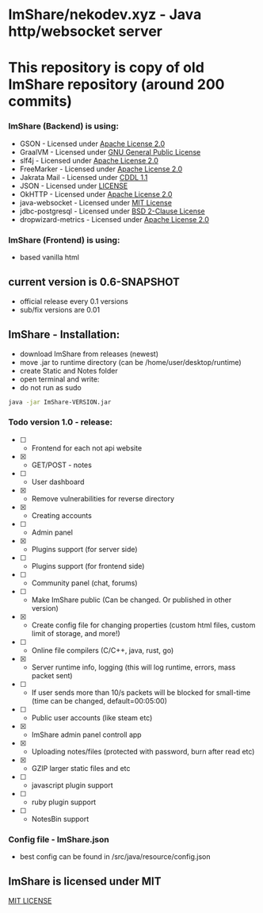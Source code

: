 # ImShare/nekodev.xyz - Java http/websocket server
# This repository is copy of old ImShare repository (around 200 commits)

### ImShare (Backend) is using:
* GSON               - Licensed under [Apache License 2.0](https://github.com/google/gson/blob/master/LICENSE)
* GraalVM            - Licensed under [GNU General Public License](https://github.com/oracle/graal/blob/master/LICENSE)
* slf4j              - Licensed under [Apache License 2.0](https://github.com/qos-ch/slf4j/blob/master/jcl-over-slf4j/LICENSE.txt)
* FreeMarker         - Licensed under [Apache License 2.0](https://freemarker.apache.org/docs/app_license.html)
* Jakrata Mail       - Licensed under [CDDL 1.1](https://javaee.github.io/javamail/LICENSE)
* JSON               - Licensed under [LICENSE](http://www.json.org/license.html)
* OkHTTP             - Licensed under [Apache License 2.0](https://github.com/square/okhttp/blob/master/LICENSE.txt)
* java-websocket     - Licensed under [MIT License](https://github.com/TooTallNate/Java-WebSocket/blob/master/LICENSE)
* jdbc-postgresql    - Licensed under [BSD 2-Clause License](https://jdbc.postgresql.org/license/)
* dropwizard-metrics - Licensed under [Apache License 2.0](https://github.com/dropwizard/metrics/blob/release/4.2.x/LICENSE)

### ImShare (Frontend) is using:
- based vanilla html

## current version is 0.6-SNAPSHOT
* official release every 0.1 versions
* sub/fix versions are 0.01

## ImShare - Installation:
* download ImShare from releases (newest)
* move .jar to runtime directory (can be /home/user/desktop/runtime)
* create Static and Notes folder
* open terminal and write:
* do not run as sudo
```bash
java -jar ImShare-VERSION.jar
```

### Todo version 1.0 - release:


* [ ] - Frontend for each not api website  

* [X] - GET/POST - notes

* [ ] - User dashboard

* [X] - Remove vulnerabilities for reverse directory

* [X] - Creating accounts

* [ ] - Admin panel

* [X] - Plugins support (for server side)

* [ ] - Plugins support (for frontend side)

* [ ] - Community panel (chat, forums)

* [ ] - Make ImShare public (Can be changed. Or published in other version)

* [X] - Create config file for changing properties (custom html files, custom limit of storage, and more!) 

* [ ] - Online file compilers (C/C++, java, rust, go)

* [X] - Server runtime info, logging (this will log runtime, errors, mass packet sent)

* [ ] - If user sends more than 10/s packets will be blocked for small-time (time can be changed, default=00:05:00)

* [ ] - Public user accounts (like steam etc)

* [X] - ImShare admin panel controll app

* [X] - Uploading notes/files (protected with password, burn after read etc)

* [X] - GZIP larger static files and etc

* [ ] - javascript plugin support

* [ ] - ruby plugin support

* [ ] - NotesBin support


### Config file - ImShare.json
* best config can be found in /src/java/resource/config.json

## ImShare is licensed under MIT
[MIT LICENSE](https://choosealicense.com/licenses/mit/)
